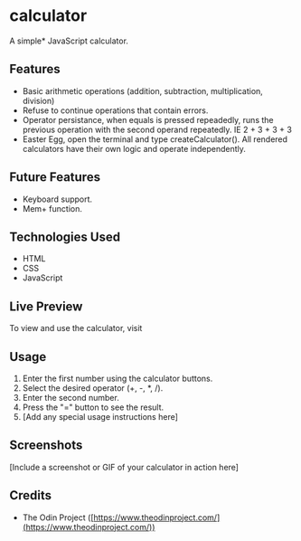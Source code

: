 # calculator
A simple* JavaScript calculator.

## Features

*   Basic arithmetic operations (addition, subtraction, multiplication, division)
*   Refuse to continue operations that contain errors.
*   Operator persistance, when equals is pressed repeadedly, runs the previous operation with the second operand repeatedly. IE 2 + 3 + 3 + 3
*   Easter Egg, open the terminal and type createCalculator(). All rendered calculators have their own logic and operate independently.

## Future Features

*   Keyboard support.
*   Mem+ function.

## Technologies Used

*   HTML
*   CSS
*   JavaScript

## Live Preview

To view and use the calculator, visit 

## Usage

1.  Enter the first number using the calculator buttons.
2.  Select the desired operator (+, -, *, /).
3.  Enter the second number.
4.  Press the "=" button to see the result.
5.  [Add any special usage instructions here]

## Screenshots

[Include a screenshot or GIF of your calculator in action here]

## Credits

*   The Odin Project ([https://www.theodinproject.com/](https://www.theodinproject.com/))